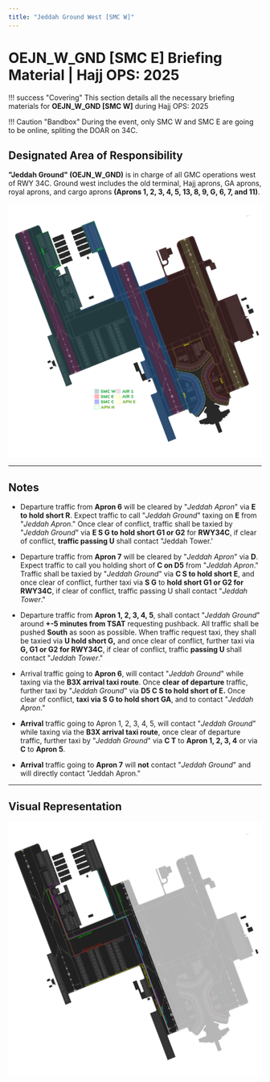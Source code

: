 ```yaml
---
title: "Jeddah Ground West [SMC W]"
---
```


# OEJN_W_GND [SMC E] Briefing Material | Hajj OPS: 2025

!!! success "Covering"
    This section details all the necessary briefing materials for **OEJN_W_GND [SMC W]** during Hajj OPS: 2025

!!! Caution "Bandbox"
    During the event, only SMC W and SMC E are going to be online, spliting the DOAR on 34C.

## Designated Area of Responsibility 
**"Jeddah Ground" (OEJN_W_GND)** is in charge of all GMC operations west of RWY 34C. Ground west includes the old terminal, Hajj aprons, GA aprons, royal aprons, and cargo aprons **(Aprons 1, 2, 3, 4, 5, 13, 8, 9, G, 6, 7, and 11)**.

![Loading](img/smc.png)

---

## Notes
- Departure traffic from **Apron 6** will be cleared by "*Jeddah Apron*" via **E to hold short R**. Expect traffic to call "*Jeddah Ground*" taxing on **E** from "*Jeddah Apron*." Once clear of conflict, traffic shall be taxied by "*Jeddah Ground*" via **E S G to hold short G1 or G2** for **RWY34C**, if clear of conflict, **traffic passing U** shall contact "Jeddah Tower.'

- Departure traffic from **Apron 7** will be cleared by "*Jeddah Apron*" via **D**. Expect traffic to call you holding short of **C on D5** from "*Jeddah Apron*." Traffic shall be taxied by "*Jeddah Ground*" via **C S to hold short E**, and once clear of conflict, further taxi via **S G** to **hold short G1 or G2 for RWY34C**, if clear of conflict, traffic passing U shall contact "*Jeddah Tower*."

- Departure traffic from **Apron 1, 2, 3, 4, 5**, shall contact "*Jeddah Ground*" around **+-5 minutes from TSAT** requesting pushback. All traffic shall be pushed **South** as soon as possible. When traffic request taxi, they shall be taxied via **U hold short G,** and once clear of conflict, further taxi via **G, G1 or G2 for RWY34C**, if clear of conflict, traffic **passing U** shall contact "*Jeddah Tower*."

- Arrival traffic going to **Apron 6**, will contact "*Jeddah Ground*" while taxing via the **B3X arrival taxi route**. Once **clear** **of departure** traffic, further taxi by "*Jeddah Ground*" via **D5 C S to hold short of E.** Once clear of conflict, **taxi via S G to hold short GA**, and to contact "*Jeddah Apron*."

- **Arrival** traffic going to Apron 1, 2, 3, 4, 5, will contact "*Jeddah Ground*" while taxing via the **B3X arrival taxi route**, once clear of departure traffic, further taxi by "*Jeddah Ground*" via **C T** to **Apron 1, 2, 3, 4** or via **C** to **Apron 5**.

- **Arrival** traffic going to **Apron 7** will **not** contact "*Jeddah Ground*" and will directly contact "Jeddah Apron."

---

## Visual Representation

![Loading](img/smcw.png)